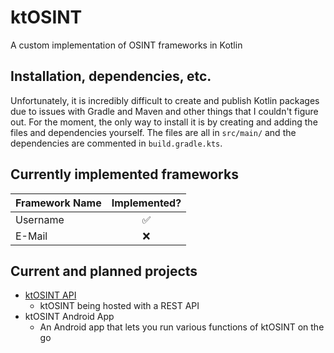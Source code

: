 # ktOSINT
A custom implementation of OSINT frameworks in Kotlin

## Installation, dependencies, etc.
Unfortunately, it is incredibly difficult to create and publish Kotlin packages due to issues with Gradle and Maven and other things that I couldn't figure out. For the moment, the only way to install it is by creating and adding the files and dependencies yourself. The files are all in `src/main/` and the dependencies are commented in `build.gradle.kts`.

## Currently implemented frameworks
|Framework Name|Implemented?|
|:---|:----:|
|Username|✅|
|E-Mail|❌|

## Current and planned projects
- [ktOSINT API](https://github.com/ktOSINT/API)
  - ktOSINT being hosted with a REST API
- ktOSINT Android App
  - An Android app that lets you run various functions of ktOSINT on the go
